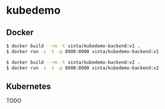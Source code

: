 # kubedemo

## Docker

```bash
$ docker build --rm -t vinta/kubedemo-backend:v1 .
$ docker run -i -t -p 8000:8000 vinta/kubedemo-backend:v1

$ docker build --rm -t vinta/kubedemo-backend:v2 .
$ docker run -i -t -p 8000:8000 vinta/kubedemo-backend:v2
```

## Kubernetes

TODO
